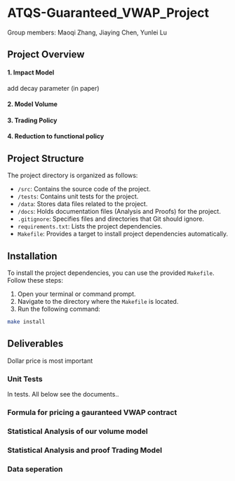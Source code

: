 # ATQS-Guaranteed_VWAP_Project
Group members: Maoqi Zhang, Jiaying Chen, Yunlei Lu


## Project Overview
#### 1. Impact Model
add decay parameter (in paper)

#### 2. Model Volume

#### 3. Trading Policy

#### 4. Reduction to functional policy


## Project Structure

The project directory is organized as follows:

- `/src`: Contains the source code of the project.
- `/tests`: Contains unit tests for the project.
- `/data`: Stores data files related to the project.
- `/docs`: Holds documentation files (Analysis and Proofs) for the project.
- `.gitignore`: Specifies files and directories that Git should ignore.
- `requirements.txt`: Lists the project dependencies.
- `Makefile`: Provides a target to install project dependencies automatically.

## Installation

To install the project dependencies, you can use the provided `Makefile`. Follow these steps:

1. Open your terminal or command prompt.
2. Navigate to the directory where the `Makefile` is located.
3. Run the following command:

```bash
make install
```

## Deliverables
Dollar price is most important

### Unit Tests
In tests. 
All below see the documents.. 
### Formula for pricing a gauranteed VWAP contract
### Statistical Analysis of our volume model
### Statistical Analysis and proof Trading Model
### Data seperation 
